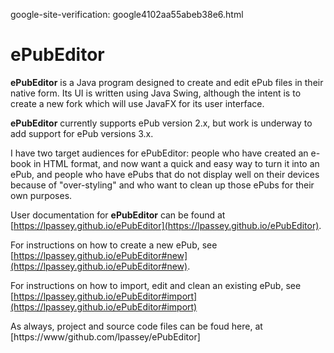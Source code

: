 google-site-verification: google4102aa55abeb38e6.html

# ePubEditor

**ePubEditor** is a Java program designed to create and edit ePub files in their native form.
Its UI is written using Java Swing, although the intent is to create a new fork which will
use JavaFX for its user interface.

**ePubEditor** currently supports ePub version 2.x, but work is underway to add support for
ePub versions 3.x.

I have two target audiences for ePubEditor: people who have created an e-book in HTML format, 
and now want a quick and easy way to turn it into an ePub, and people who have ePubs that do 
not display well on their devices because of "over-styling" and who want to clean up those 
ePubs for their own purposes.

User documentation for **ePubEditor** can be found at [https://lpassey.github.io/ePubEditor](https://lpassey.github.io/ePubEditor).

For instructions on how to create a new ePub, see [https://lpassey.github.io/ePubEditor#new](https://lpassey.github.io/ePubEditor#new).

For instructions on how to import, edit and clean an existing ePub, see [https://lpassey.github.io/ePubEditor#import](https://lpassey.github.io/ePubEditor#import)

As always, project and source code files can be foud here, at [https://www/github.com/lpassey/ePubEditor]
